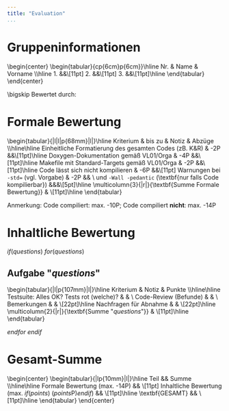 ```yaml
---
title: "Evaluation"
...
```





# Gruppeninformationen

\begin{center}
\begin{tabular}{cp{6cm}p{6cm}}\hline
    Nr. & Name & Vorname \\\hline
    1.  &&\\[11pt]
    2.  &&\\[11pt]
    3.  &&\\[11pt]\hline
\end{tabular}
\end{center}

\bigskip
Bewertet durch: 




# Formale Bewertung

\begin{tabular}{|l|l|p{68mm}|l|}\hline
    Kriterium & bis zu & Notiz & Abzüge \\\hline\hline
    Einheitliche Formatierung des gesamten Codes (zB. K\&R) & -2P &&\\[11pt]\hline
    Doxygen-Dokumentation gemäß VL01/Orga & -4P &&\\[11pt]\hline
    Makefile mit Standard-Targets gemäß VL01/Orga & -2P &&\\[11pt]\hline
    Code lässt sich nicht kompilieren & -6P &&\\[11pt]
    Warnungen bei `-std=` (vgl. Vorgabe) & -2P && \\
    und `-Wall -pedantic` (\textbf{nur falls Code kompilierbar}) &&&\\[5pt]\hline
    \multicolumn{3}{|r|}{\textbf{Summe Formale Bewertung}} & \\[11pt]\hline
\end{tabular}

Anmerkung: Code compiliert: max. -10P; Code compiliert **nicht**: max. -14P




# Inhaltliche Bewertung

$if(questions)$
$for(questions)$

##  Aufgabe "$questions$"

\begin{tabular}{|l|p{107mm}|l|}\hline
    Kriterium & Notiz & Punkte \\\hline\hline
    Testsuite: Alles OK? Tests rot (welche)? & & \\
    Code-Review (Befunde) & & \\
    Bemerkungen & & \\[22pt]\hline
    Nachfragen für Abnahme & & \\[22pt]\hline
    \multicolumn{2}{|r|}{\textbf{Summe "$questions$"}} & \\[11pt]\hline
\end{tabular}

$endfor$
$endif$




# Gesamt-Summe

\begin{center}
\begin{tabular}{|lp{10mm}|l|}\hline
    Teil && Summe \\\hline\hline
    Formale Bewertung (max. -14P) && \\[11pt]
    Inhaltliche Bewertung (max. $if(points)$ ($points$P)$endif$) && \\[11pt]\hline
    \textbf{GESAMT} && \\[11pt]\hline
\end{tabular}
\end{center}






